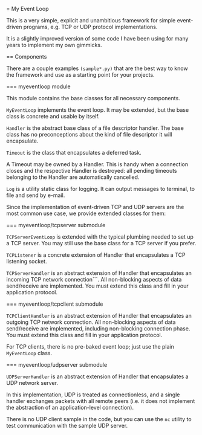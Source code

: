 = My Event Loop

This is a very simple, explicit and unambitious framework
for simple event-driven programs, e.g. TCP or UDP protocol
implementations.

It is a slightly improved version of some code I have been using
for many years to implement my own gimmicks. 

== Components

There are a couple examples ```(sample*.py)``` that are the best way to
know the framework and use as a starting point for your projects.

=== myeventloop module

This module contains the base classes for all necessary components.

```MyEventLoop``` implements the event loop. It may be extended, but the
base class is concrete and usable by itself. 

```Handler``` is the abstract base class of a file descriptor handler.
The base class has no preconceptions about the kind of file descriptor it
will encapsulate.

```Timeout``` is the class that encapsulates a deferred task.

A Timeout may be owned by a Handler. This is handy when a connection closes
and the respective Handler is destroyed: all pending timeouts belonging
to the Handler are automatically cancelled.

```Log``` is a utility static class for logging. It can output messages
to terminal, to file and send by e-mail.

Since the implementation of event-driven TCP and UDP servers are the most
common use case, we provide extended classes for them:

=== myeventloop/tcpserver submodule

```TCPServerEventLoop``` is extended with the typical plumbing
needed to set up a TCP server. You may still use the base class for
a TCP server if you prefer.

```TCPListener``` is a concrete extension of Handler that encapsulates a
TCP listening socket.

```TCPServerHandler``` is an abstract extension of Handler that encapsulates
an incoming TCP network connection```. All non-blocking aspects of data
send/receive are implemented. You must extend this class and fill in 
your application protocol.

=== myeventloop/tcpclient submodule

```TCPClientHandler``` is an abstract extension of Handler that encapsulates
an outgoing TCP network connection. All non-blocking aspects of data
send/receive are implemented, including non-blocking connection phase.
You must extend this class and fill in your application protocol.

For TCP clients, there is no pre-baked event loop; just use the plain
```MyEventLoop``` class.

=== myeventloop/udpserver submodule

```UDPServerHandler``` is an abstract extension of Handler that encapsulates
a UDP network server.

In this implementation, UDP is treated as connectionless, and a single handler
exchanges packets with all remote peers (i.e. it does not implement the abstraction
of an application-level connection).

There is no UDP client sample in the code, but you can use the ```nc``` utility
to test communication with the sample UDP server.

